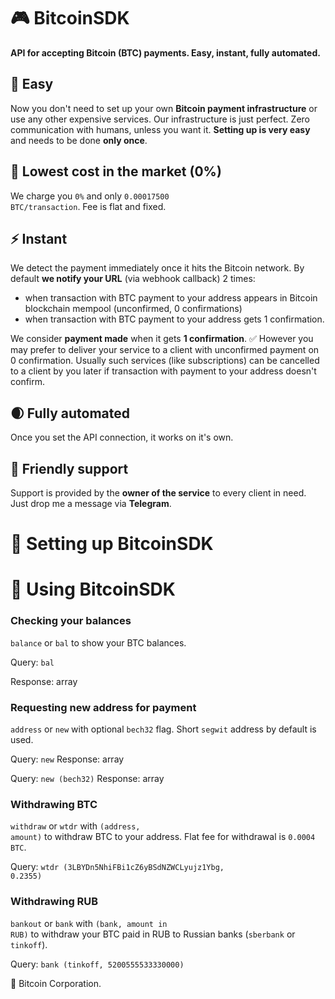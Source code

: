 # 🎮 BitcoinSDK
<b>API for accepting Bitcoin (BTC) payments. Easy, instant, fully automated.</b>

## 🌴 Easy
Now you don't need to set up your own <b>Bitcoin payment infrastructure</b> or use any other expensive services. Our infrastructure is just perfect. Zero communication with humans, unless you want it. <b>Setting up is very easy</b> and needs to be done <b>only once</b>.

## 🌿 Lowest cost in the market (0%)
We charge you <code>0%</code> and only <code>0.00017500 BTC/transaction</code>. Fee is flat and fixed.

## ⚡️ Instant
We detect the payment immediately once it hits the Bitcoin network. By default <b>we notify your URL</b> (via webhook callback) 2 times:
- when transaction with BTC payment to your address appears in Bitcoin blockchain mempool (unconfirmed, 0 confirmations)
- when transaction with BTC payment to your address gets 1 confirmation.

We consider <b>payment made</b> when it gets <b>1 confirmation</b>. ✅ However you may prefer to deliver your service to a client with unconfirmed payment on 0 confirmation. Usually such services (like subscriptions) can be cancelled to a client by you later if transaction with payment to your address doesn't confirm.

## 🌒 Fully automated
Once you set the API connection, it works on it's own.

## 💚 Friendly support
Support is provided by the <b>owner of the service</b> to every client in need. Just drop me a message via <b>Telegram</b>.


# 🦚 Setting up BitcoinSDK

# 🌲 Using BitcoinSDK
### Checking your balances
<code>balance</code> or <code>bal</code> to show your BTC balances.

Query: <code>bal</code>

Response: array

### Requesting new address for payment
<code>address</code> or <code>new</code> with optional <code>bech32</code> flag. Short <code>segwit</code> address by default is used.

Query: <code>new</code>
Response: array

Query: <code>new (bech32)</code>
Response: array

### Withdrawing BTC
<code>withdraw</code> or <code>wtdr</code> with <code>(address, amount)</code> to withdraw BTC to your address. Flat fee for withdrawal is <code>0.0004 BTC</code>.

Query: <code>wtdr (3LBYDn5NhiFBi1cZ6yBSdNZWCLyujz1Ybg, 0.2355)</code>

### Withdrawing RUB
<code>bankout</code> or <code>bank</code> with <code>(bank, amount in RUB)</code> to withdraw your BTC paid in RUB to Russian banks (<code>sberbank</code> or <code>tinkoff</code>).

Query: <code>bank (tinkoff, 5200555533330000)</code>

🌲 Bitcoin Corporation.
